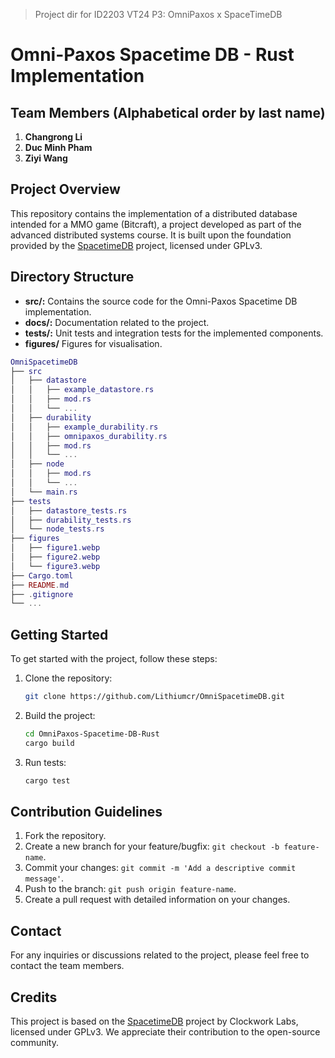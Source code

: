 > Project dir for ID2203 VT24 P3: OmniPaxos x SpaceTimeDB

# Omni-Paxos Spacetime DB - Rust Implementation

## Team Members (Alphabetical order by last name)
1. **Changrong Li**
2. **Duc Minh Pham**
3. **Ziyi Wang**

## Project Overview
This repository contains the implementation of a distributed database intended for a MMO game (Bitcraft), a project developed as part of the advanced distributed systems course. It is built upon the foundation provided by the [SpacetimeDB](https://github.com/clockworklabs/SpacetimeDB) project, licensed under GPLv3.

## Directory Structure
- **src/:** Contains the source code for the Omni-Paxos Spacetime DB implementation.
- **docs/:** Documentation related to the project.
- **tests/:** Unit tests and integration tests for the implemented components.
- **figures/** Figures for visualisation.

```lua
OmniSpacetimeDB
├── src
│   ├── datastore
│   │   ├── example_datastore.rs
│   │   ├── mod.rs
│   │   └── ...
│   ├── durability
│   │   ├── example_durability.rs
│   │   ├── omnipaxos_durability.rs
│   │   ├── mod.rs
│   │   └── ...
│   ├── node
│   │   ├── mod.rs
│   │   └── ...
│   └── main.rs
├── tests
│   ├── datastore_tests.rs
│   ├── durability_tests.rs
│   └── node_tests.rs
├── figures
│   ├── figure1.webp
│   ├── figure2.webp
│   └── figure3.webp
├── Cargo.toml
├── README.md
├── .gitignore
└── ...
```

## Getting Started
To get started with the project, follow these steps:

1. Clone the repository:
   ```bash
   git clone https://github.com/Lithiumcr/OmniSpacetimeDB.git
   ```

2. Build the project:
   ```bash
   cd OmniPaxos-Spacetime-DB-Rust
   cargo build
   ```

3. Run tests:
   ```bash
   cargo test
   ```

## Contribution Guidelines

1. Fork the repository.
2. Create a new branch for your feature/bugfix: `git checkout -b feature-name`.
3. Commit your changes: `git commit -m 'Add a descriptive commit message'`.
4. Push to the branch: `git push origin feature-name`.
5. Create a pull request with detailed information on your changes.

## Contact
For any inquiries or discussions related to the project, please feel free to contact the team members.

## Credits
This project is based on the [SpacetimeDB](https://github.com/clockworklabs/SpacetimeDB) project by Clockwork Labs, licensed under GPLv3. We appreciate their contribution to the open-source community.
